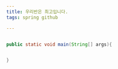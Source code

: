 ```yaml
---
title: 우리반은 최고입니다.
tags: spring github

---
```


```java

public static void main(String[] args){


}

```
